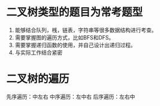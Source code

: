 # 二叉树类型的题目为常考题型
1. 能够结合队列，桟，链表，字符串等很多数据结构进行考查。
2. 需要掌握图的遍历方式，比如BFS和DFS。
3. 需要掌握递归函数的使用，并自己设计出递归过程。
4. 与实际工作结合紧密
# 二叉树的遍历
先序遍历：中左右
中序遍历：左中右
后序遍历：左右中
